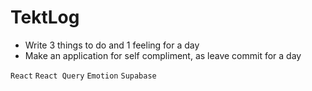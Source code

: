 # TektLog

- Write 3 things to do and 1 feeling for a day
- Make an application for self compliment, as leave commit for a day

`React` `React Query` `Emotion` `Supabase`
